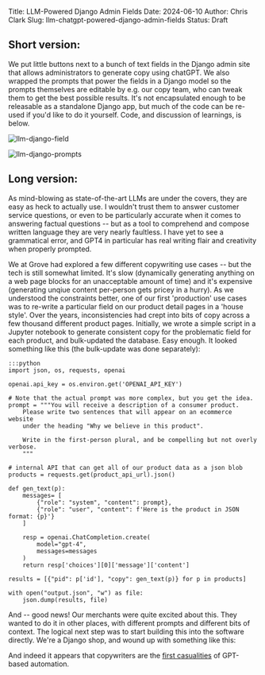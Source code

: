 Title: LLM-Powered Django Admin Fields
Date: 2024-06-10
Author: Chris Clark
Slug: llm-chatgpt-powered-django-admin-fields
Status: Draft

## Short version:
We put little buttons next to a bunch of text fields in the Django admin site that allows administrators to generate copy using chatGPT. We also wrapped the prompts that power the fields in a Django model so the prompts themselves are editable by e.g. our copy team, who can tweak them to get the best possible results. It's not encapsulated enough to be releasable as a standalone Django app, but much of the code can be re-used if you'd like to do it yourself. Code, and discussion of learnings, is below.

![llm-django-field]({static}/images/gpt-django-textarea.png)

![llm-django-prompts]({static}/images/gpt-django-prompts.png)

## Long version:

As mind-blowing as state-of-the-art LLMs are under the covers, they are easy as heck to actually use. I wouldn't trust them to answer customer service questions, or even to be particularly accurate when it comes to answering factual questions -- but as a tool to comprehend and compose written language they are very nearly faultless. I have yet to see a grammatical error, and GPT4 in particular has real writing flair and creativity when properly prompted.

We at Grove had explored a few different copywriting use cases -- but the tech is still somewhat limited. It's slow (dynamically generating anything on a web page blocks for an unacceptable amount of time) and it's expensive (generating unqiue content per-person gets pricey in a hurry). As we understood the constraints better, one of our first 'production' use cases was to re-write a particular field on our product detail pages in a 'house style'. Over the years, inconsistencies had crept into bits of copy across a few thousand different product pages. Initially, we wrote a simple script in a Jupyter notebook to generate consistent copy for the problematic field for each product, and bulk-updated the database. Easy enough. It looked something like this (the bulk-update was done separately):

    :::python
    import json, os, requests, openai

    openai.api_key = os.environ.get('OPENAI_API_KEY')

    # Note that the actual prompt was more complex, but you get the idea.
    prompt = """You will receive a description of a consumer product.
        Please write two sentences that will appear on an ecommerce website
        under the heading "Why we believe in this product".

        Write in the first-person plural, and be compelling but not overly verbose.
        """

    # internal API that can get all of our product data as a json blob
    products = requests.get(product_api_url).json()

    def gen_text(p):
        messages= [
            {"role": "system", "content": prompt},
            {"role": "user", "content": f'Here is the product in JSON format: {p}'}
        ]

        resp = openai.ChatCompletion.create(
            model="gpt-4",
            messages=messages
        )
        return resp['choices'][0]['message']['content']

    results = [{"pid": p['id'], "copy": gen_text(p)} for p in products]

    with open("output.json", "w") as file:
        json.dump(results, file)

And -- good news! Our merchants were quite excited about this. They wanted to do it in other places, with different prompts and different bits of context. The logical next step was to start building this into the software directly. We're a Django shop, and wound up with something like this:




And indeed it appears that copywriters are the [first casualities](https://www.yahoo.com/lifestyle/chatgpt-took-jobs-now-walk-153907400.html) of GPT-based automation.
